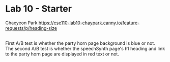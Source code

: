 # Lab 10 - Starter
Chaeyeon Park
https://cse110-lab10-chaypark.canny.io/feature-requests/p/heading-size
<br>

<br>
First A/B test is whether the party horn page background is blue or not.<br>
The second A/B test is whether the speechSynth page's h1 heading and link to the party horn page are displayed in red text or not.